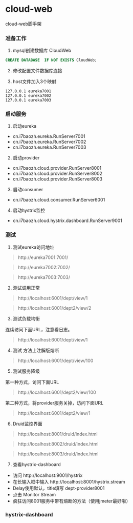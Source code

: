# cloud-web
cloud-web脚手架

### 准备工作
1. mysql创建数据库 CloudWeb
```sql
CREATE DATABASE  IF NOT EXISTS CloudWeb;
```
2. 修改配置文件数据库连接

3. host文件加入3个映射

```
127.0.0.1 eureka7001
127.0.0.1 eureka7002
127.0.0.1 eureka7003
```



### 启动服务

1. 启动eureka
- cn.i7baozh.eureka.RunServer7001
- cn.i7baozh.eureka.RunServer7002
- cn.i7baozh.eureka.RunServer7003
2. 启动provider
- cn.i7baozh.cloud.provider.RunServer8001
- cn.i7baozh.cloud.provider.RunServer8002
- cn.i7baozh.cloud.provider.RunServer8003

3. 启动consumer
- cn.i7baozh.cloud.consumer.RunServer6001

4. 启动hystrix监控
- cn.i7baozh.cloud.hystrix.dashboard.RunServer9001

### 测试

1. 测试eureka访问地址

> http://eureka7001:7001/

> http://eureka7002:7002/

> http://eureka7003:7003/

2. 测试调用正常

> http://localhost:6001/dept/view/1

> http://localhost:6001/dept2/view/2

3. 测试负载均衡

连续访问下面URL，注意看日志。
> http://localhost:6001/dept/view/1


4. 测试 方法上注解版熔断

> http://localhost:6001/dept/view/100

5. 测试服务降级

第一种方式，访问下面URL
> http://localhost:6001/dept2/view/100

第二种方式，将provider服务关掉，访问下面URL

> http://localhost:6001/dept2/view/1

6. Druid监控界面

> http://localhost:8001/druid/index.html

> http://localhost:8002/druid/index.html

> http://localhost:8003/druid/index.html

7. 查看hystrix-dashboard

- 访问 http://localhost:9001/hystrix
- 在长输入框中输入 http://localhost:8001/hystrix.stream
- Delay使用默认，title填写 dept-provider8001
- 点击 Monitor Stream
- 疯狂访问8001服务中带有熔断的方法（使用jmeter最好啦）

### hystrix-dashboard
